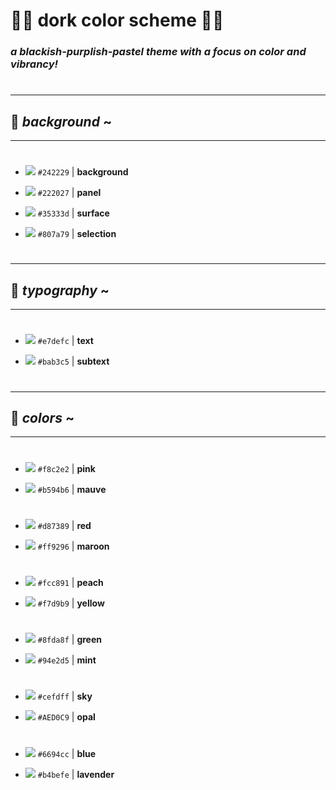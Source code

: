 # :saxophone::bug: **dork color scheme** :saxophone::bug:

 ### *a blackish-purplish-pastel theme with a focus on color and vibrancy!*
#

#
---
## :octopus: _background_ ~
---
#

* ![](https://via.placeholder.com/20/242229/000000?text=+) `#242229` | **background**

* ![](https://via.placeholder.com/20/222027/000000?text=+) `#222027` | **panel**

* ![](https://via.placeholder.com/20/35333d/000000?text=+) `#35333d` | **surface**

* ![](https://via.placeholder.com/20/807a79/000000?text=+) `#807a79` | **selection**

# 
---
## :bread: _typography_ ~
---
#

* ![](https://via.placeholder.com/20/E7DEFC/000000?text=+) `#e7defc` | **text**

* ![](https://via.placeholder.com/20/bab3c5/000000?text=+) `#bab3c5` | **subtext**

#
---
## :cherry_blossom: _colors_ ~
---
#

* ![](https://via.placeholder.com/20/f8c2e2/000000?text=+) `#f8c2e2` | **pink**

* ![](https://via.placeholder.com/20/B594B6/000000?text=+) `#b594b6` | **mauve**

#

* ![](https://via.placeholder.com/20/d87389/000000?text=+) `#d87389` | **red**

* ![](https://via.placeholder.com/20/ff9296/000000?text=+) `#ff9296` | **maroon**
#

* ![](https://via.placeholder.com/20/fcc891/000000?text=+) `#fcc891` | **peach**

* ![](https://via.placeholder.com/20/f7d9b9/000000?text=+) `#f7d9b9` | **yellow**

#

* ![](https://via.placeholder.com/20/8fda8f/000000?text=+) `#8fda8f` | **green**

* ![](https://via.placeholder.com/20/94e2d5/000000?text=+) `#94e2d5` | **mint**

#

* ![](https://via.placeholder.com/20/CEFDFF/000000?text=+) `#cefdff` | **sky**

* ![](https://via.placeholder.com/20/AED0C9/000000?text=+) `#AED0C9` | **opal**

#

* ![](https://via.placeholder.com/20/6694CC/000000?text=+) `#6694cc` | **blue**

* ![](https://via.placeholder.com/20/b4befe/000000?text=+) `#b4befe` | **lavender**
